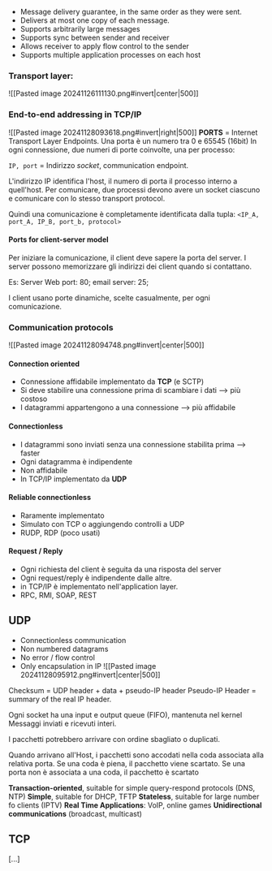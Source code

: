 - Message delivery guarantee, in the same order as they were sent. 
- Delivers at most one copy of each message. 
- Supports arbitrarily large messages
- Supports sync between sender and receiver
- Allows receiver to apply flow control to the sender
- Supports multiple application processes on each host

### Transport layer:

![[Pasted image 20241126111130.png#invert|center|500]]
### End-to-end addressing in TCP/IP

![[Pasted image 20241128093618.png#invert|right|500]]
**PORTS** = Internet Transport Layer Endpoints. 
Una porta è un numero tra 0 e 65545 (16bit)
In ogni connessione, due numeri di porte coinvolte, una per processo: 

`IP, port`  = Indirizzo *socket*, communication endpoint. 

L'indirizzo IP identifica l'host, il numero di porta il processo interno a quell'host. 
Per comunicare, due processi devono avere un socket ciascuno e comunicare con lo stesso transport protocol. 

Quindi una comunicazione è completamente identificata dalla tupla: 
`<IP_A, port_A, IP_B, port_b, protocol>`

#### Ports for client-server model 
Per iniziare la comunicazione, il client deve sapere la porta del server. 
I server possono memorizzare gli indirizzi dei client quando si contattano.

Es: Server Web port: 80; email server: 25; 

I client usano porte dinamiche, scelte casualmente, per ogni comunicazione. 

### Communication protocols

![[Pasted image 20241128094748.png#invert|center|500]]

#### Connection oriented
- Connessione affidabile implementato da **TCP** (e SCTP) 
- Si deve stabilire una connessione prima di scambiare i dati --> più costoso
- I datagrammi appartengono a una connessione --> più affidabile 
#### Connectionless
- I datagrammi sono inviati senza una connessione stabilita prima --> faster
- Ogni datagramma è indipendente
- Non affidabile 
- In TCP/IP implementato da **UDP**
#### Reliable connectionless
- Raramente implementato
- Simulato con TCP o aggiungendo controlli a UDP
- RUDP, RDP (poco usati)
#### Request / Reply
- Ogni richiesta del client è seguita da una risposta del server
- Ogni request/reply è indipendente dalle altre. 
- in TCP/IP è implementato nell'application layer. 
- RPC, RMI, SOAP, REST

## UDP
- Connectionless communication
- Non numbered datagrams
- No error / flow control
- Only encapsulation in IP
![[Pasted image 20241128095912.png#invert|center|500]]


Checksum = UDP header + data + pseudo-IP header 
Pseudo-IP Header = summary of the real IP header. 

Ogni socket ha una input e output queue (FIFO), mantenuta nel kernel 
Messaggi inviati e ricevuti interi. 

I pacchetti potrebbero arrivare con ordine sbagliato o duplicati. 

Quando arrivano all'Host, i pacchetti sono accodati nella coda associata alla relativa porta. 
Se una coda è piena, il pacchetto viene scartato. 
Se una porta non è associata a una coda, il pacchetto è scartato 

**Transaction-oriented**, suitable for simple query-respond protocols (DNS, NTP)
**Simple**, suitable for DHCP, TFTP
**Stateless**, suitable for large number fo clients (IPTV)
**Real Time Applications**: VoIP, online games
**Unidirectional communications** (broadcast, multicast)

## TCP


[...] 

